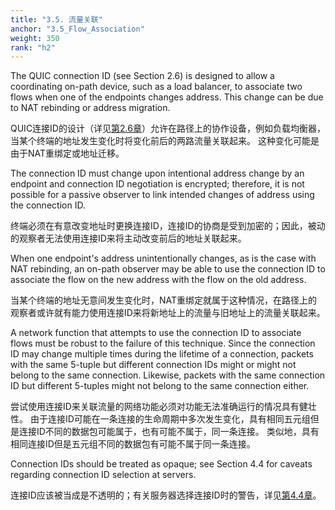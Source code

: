 ```yaml
---
title: "3.5. 流量关联"
anchor: "3.5_Flow_Association"
weight: 350
rank: "h2"
---
```


The QUIC connection ID (see Section 2.6) is designed to allow a coordinating on-path device, such as a load balancer, to associate two flows when one of the endpoints changes address. This change can be due to NAT rebinding or address migration.

QUIC连接ID的设计（详见[第2.6章](#2.6_Connection_ID_and_Rebinding)）允许在路径上的协作设备，例如负载均衡器，当某个终端的地址发生变化时将变化前后的两路流量关联起来。
这种变化可能是由于NAT重绑定或地址迁移。

The connection ID must change upon intentional address change by an endpoint and connection ID negotiation is encrypted; therefore, it is not possible for a passive observer to link intended changes of address using the connection ID.

终端必须在有意改变地址时更换连接ID，连接ID的协商是受到加密的；因此，被动的观察者无法使用连接ID来将主动改变前后的地址关联起来。

When one endpoint's address unintentionally changes, as is the case with NAT rebinding, an on-path observer may be able to use the connection ID to associate the flow on the new address with the flow on the old address.

当某个终端的地址无意间发生变化时，NAT重绑定就属于这种情况，在路径上的观察者或许就有能力使用连接ID来将新地址上的流量与旧地址上的流量关联起来。

A network function that attempts to use the connection ID to associate flows must be robust to the failure of this technique. Since the connection ID may change multiple times during the lifetime of a connection, packets with the same 5-tuple but different connection IDs might or might not belong to the same connection. Likewise, packets with the same connection ID but different 5-tuples might not belong to the same connection either.

尝试使用连接ID来关联流量的网络功能必须对功能无法准确运行的情况具有健壮性。
由于连接ID可能在一条连接的生命周期中多次发生变化，具有相同五元组但是连接ID不同的数据包可能属于，也有可能不属于，同一条连接。
类似地，具有相同连接ID但是五元组不同的数据包有可能不属于同一条连接。

Connection IDs should be treated as opaque; see Section 4.4 for caveats regarding connection ID selection at servers.

连接ID应该被当成是不透明的；有关服务器选择连接ID时的警告，详见[第4.4章](#4.4_Server_Cooperation_with_Load_Balancers)。
